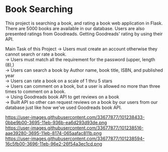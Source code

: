 # Book Searching
This project is searching a book, and rating a book web application in Flask. There are 5000 books are available in our database. Users are also presented ratings from Goodreads. Getting Goodreads' rating by using their API. 

Main Task of this Project
-> Users must create an account otherwise they cannot search or rate a book. <br/>
-> Users must match all the requirement for the password (upper, length (8),) <br/>
-> Users can search a book by Author name, book title, ISBN, and published year <br/>
-> Users can rate a book on a scale of 1 thru 5 stars <br/>
-> Users can comment on a book, but a user is allowed no more than three times to comment on a book. <br/>
-> Using Goodreads book API to get reviews on a book <br/>
-> Built API so other can request reviews on a book by our users from our database just like how we've used Goodreads book API.<br/>

https://user-images.githubusercontent.com/33677877/101238433-0bbe9b00-3695-11eb-936b-ea6d293d93de.png <br/>
https://user-images.githubusercontent.com/33677877/101238516-aae39280-3695-11eb-8174-065aafac811b.png <br/>
https://user-images.githubusercontent.com/33677877/101238594-16c5fb00-3696-11eb-96e2-26f54a3ec1cd.png <br/>
